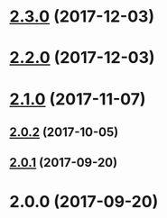 <a name="2.3.0"></a>
# [2.3.0](https://github.com/rocky6/ngx-multi-modal/compare/v2.2.0...v2.3.0) (2017-12-03)



<a name="2.2.0"></a>
# [2.2.0](https://github.com/rocky6/ngx-multi-modal/compare/v2.1.0...v2.2.0) (2017-12-03)



<a name="2.1.0"></a>
# [2.1.0](https://github.com/rocky6/ngx-multi-modal/compare/v2.0.2...v2.1.0) (2017-11-07)



<a name="2.0.2"></a>
## [2.0.2](https://github.com/rocky6/ngx-multi-modal/compare/v2.0.1...v2.0.2) (2017-10-05)



<a name="2.0.1"></a>
## [2.0.1](https://github.com/rocky6/ngx-multi-modal/compare/v2.0.0...v2.0.1) (2017-09-20)



<a name="2.0.0"></a>
# 2.0.0 (2017-09-20)



